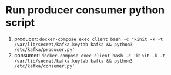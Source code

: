 # Run producer consumer python script
1. producer: `docker-compose exec client bash -c 'kinit -k -t /var/lib/secret/kafka.keytab kafka && python3 /etc/kafka/producer.py'`
2. consumer: `docker-compose exec client bash -c 'kinit -k -t /var/lib/secret/kafka.keytab kafka && python3 /etc/kafka/consumer.py'`